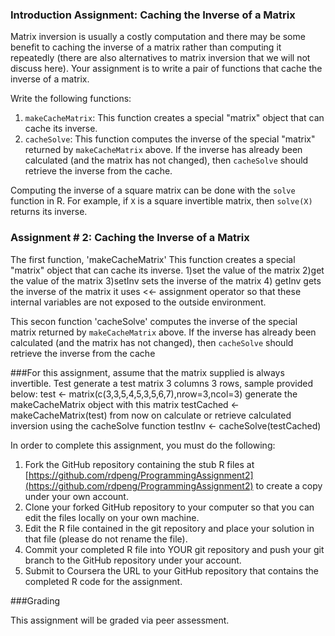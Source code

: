 ### Introduction Assignment: Caching the Inverse of a Matrix

Matrix inversion is usually a costly computation and there may be some
benefit to caching the inverse of a matrix rather than computing it
repeatedly (there are also alternatives to matrix inversion that we will
not discuss here). Your assignment is to write a pair of functions that
cache the inverse of a matrix.

Write the following functions:

1.  `makeCacheMatrix`: This function creates a special "matrix" object
    that can cache its inverse.
2.  `cacheSolve`: This function computes the inverse of the special
    "matrix" returned by `makeCacheMatrix` above. If the inverse has
    already been calculated (and the matrix has not changed), then
    `cacheSolve` should retrieve the inverse from the cache.

Computing the inverse of a square matrix can be done with the `solve`
function in R. For example, if `X` is a square invertible matrix, then `solve(X)` returns its inverse.


### Assignment # 2: Caching the Inverse of a Matrix

The first function, 'makeCacheMatrix' This function creates a special "matrix" object that can cache its inverse.
1)set the value of the matrix
2)get the value of the matrix
3)setInv sets the inverse of the matrix
4) getInv gets the inverse of the matrix it uses <<- assignment operator so that these internal variables are not exposed to the outside environment.


This secon function 'cacheSolve' computes the inverse of the special matrix returned by `makeCacheMatrix` above. If the inverse has already been calculated (and the matrix has not changed),
then `cacheSolve` should retrieve the inverse from the cache


###For this assignment, assume that the matrix supplied is always invertible. 
Test generate a test matrix 3 columns 3 rows, sample provided below:
test <- matrix(c(3,3,5,4,5,3,5,6,7),nrow=3,ncol=3)
generate the makeCacheMatrix object with this matrix
testCached <- makeCacheMatrix(test)
from now on calculate or retrieve calculated inversion using the cacheSolve function
testInv <- cacheSolve(testCached)



In order to complete this assignment, you must do the following:

1.  Fork the GitHub repository containing the stub R files at
    [https://github.com/rdpeng/ProgrammingAssignment2](https://github.com/rdpeng/ProgrammingAssignment2)
    to create a copy under your own account.
2.  Clone your forked GitHub repository to your computer so that you can
    edit the files locally on your own machine.
3.  Edit the R file contained in the git repository and place your
    solution in that file (please do not rename the file).
4.  Commit your completed R file into YOUR git repository and push your
    git branch to the GitHub repository under your account.
5.  Submit to Coursera the URL to your GitHub repository that contains
    the completed R code for the assignment.

###Grading

This assignment will be graded via peer assessment.
